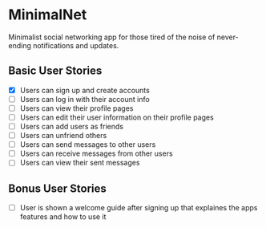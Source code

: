 # MinimalNet

Minimalist social networking app for those tired of the noise of never-ending notifications and updates.

## Basic User Stories

- [x] Users can sign up and create accounts
- [ ] Users can log in with their account info
- [ ] Users can view their profile pages
- [ ] Users can edit their user information on their profile pages
- [ ] Users can add users as friends
- [ ] Users can unfriend others
- [ ] Users can send messages to other users
- [ ] Users can receive messages from other users
- [ ] Users can view their sent messages

## Bonus User Stories

- [ ] User is shown a welcome guide after signing up that explaines the apps features and how to use it